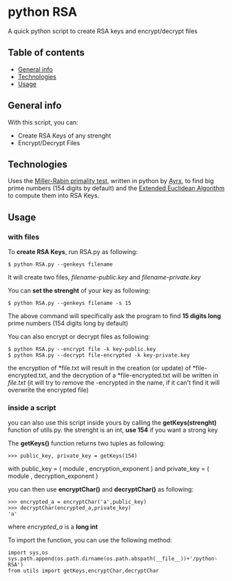 # python RSA

A quick python script to create RSA keys and encrypt/decrypt files

## Table of contents
* [General info](#general-info)
* [Technologies](#technologies)
* [Usage](#setup)

## General info
With this script, you can:
* Create RSA Keys of any strenght 
* Encrypt/Decrypt Files
	
## Technologies
Uses the [Miller-Rabin primality test](https://en.wikipedia.org/wiki/Miller%E2%80%93Rabin_primality_test), written in python by [Ayrx](https://github.com/Ayrx), to find big prime numbers (154 digits by default)
and  the [Extended Euclidean Algorithm](https://en.wikipedia.org/wiki/Extended_Euclidean_algorithm) to compute them into RSA Keys.

	
## Usage

### with files
To **create RSA Keys**, run RSA&#46;py as following:

```
$ python RSA.py --genkeys filename
```
It will create two files, *filename-public.key* and *filename-private.key*

You can **set the strenght** of your key as following:
```
$ python RSA.py --genkeys filename -s 15
```
The above command will specifically ask the program to find **15 digits long** prime numbers (154 digits long by default)

You can also encrypt or decrypt files as following:
```
$ python RSA.py --encrypt file -k key-public.key
$ python RSA.py --decrypt file-encrypted -k key-private.key
```
the encryption of *file.txt will result in the creation (or update) of *file-encrypted.txt, and the decryption of a *file-encrypted.txt will be written in *file.txt* (it will try to remove the -encrypted in the name, if it can't find it will overwrite the encrypted file)

### inside a script
you can also use this script inside yours by calling the **getKeys(strenght)** function of utils&#46;py.
the strenght is an int, **use 154** if you want a strong key

The **getKeys()** function returns two tuples as following:
````
>>> public_key, private_key = getKeys(154)
````
with public_key = ( module , encryption_exponent )
and private_key = ( module , decryption_exponent )

you can then use **encryptChar()** and **decryptChar()** as following:
```
>>> encrypted_a = encryptChar('a',public_key)
>>> decryptChar(encrypted_a,private_key)
'a'
```
where *encrypted_a* is a **long int**

To import the function, you can use the following method:
```
import sys,os
sys.path.append(os.path.dirname(os.path.abspath(__file__))+'/python-RSA')
from utils import getKeys,encryptChar,decryptChar
```

